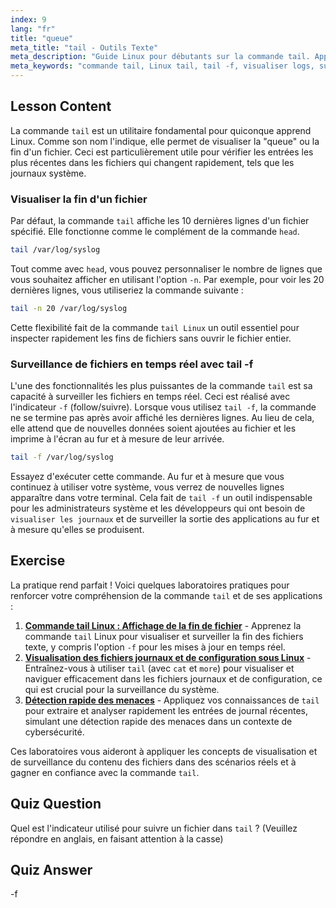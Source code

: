 ```yaml
---
index: 9
lang: "fr"
title: "queue"
meta_title: "tail - Outils Texte"
meta_description: "Guide Linux pour débutants sur la commande tail. Apprenez à utiliser tail sous Linux pour afficher la fin des fichiers et surveiller les logs en temps réel avec l'option puissante tail -f."
meta_keywords: "commande tail, Linux tail, tail -f, visualiser logs, surveiller logs, tutoriel Linux, Linux débutant, guide Linux, surveillance fichiers"
---
```


## Lesson Content

La commande `tail` est un utilitaire fondamental pour quiconque apprend Linux. Comme son nom l'indique, elle permet de visualiser la "queue" ou la fin d'un fichier. Ceci est particulièrement utile pour vérifier les entrées les plus récentes dans les fichiers qui changent rapidement, tels que les journaux système.

### Visualiser la fin d'un fichier

Par défaut, la commande `tail` affiche les 10 dernières lignes d'un fichier spécifié. Elle fonctionne comme le complément de la commande `head`.

```bash
tail /var/log/syslog
```

Tout comme avec `head`, vous pouvez personnaliser le nombre de lignes que vous souhaitez afficher en utilisant l'option `-n`. Par exemple, pour voir les 20 dernières lignes, vous utiliseriez la commande suivante :

```bash
tail -n 20 /var/log/syslog
```

Cette flexibilité fait de la commande `tail Linux` un outil essentiel pour inspecter rapidement les fins de fichiers sans ouvrir le fichier entier.

### Surveillance de fichiers en temps réel avec tail -f

L'une des fonctionnalités les plus puissantes de la commande `tail` est sa capacité à surveiller les fichiers en temps réel. Ceci est réalisé avec l'indicateur `-f` (follow/suivre). Lorsque vous utilisez `tail -f`, la commande ne se termine pas après avoir affiché les dernières lignes. Au lieu de cela, elle attend que de nouvelles données soient ajoutées au fichier et les imprime à l'écran au fur et à mesure de leur arrivée.

```bash
tail -f /var/log/syslog
```

Essayez d'exécuter cette commande. Au fur et à mesure que vous continuez à utiliser votre système, vous verrez de nouvelles lignes apparaître dans votre terminal. Cela fait de `tail -f` un outil indispensable pour les administrateurs système et les développeurs qui ont besoin de `visualiser les journaux` et de surveiller la sortie des applications au fur et à mesure qu'elles se produisent.

## Exercise

La pratique rend parfait ! Voici quelques laboratoires pratiques pour renforcer votre compréhension de la commande `tail` et de ses applications :

1. **[Commande tail Linux : Affichage de la fin de fichier](https://labex.io/fr/labs/linux-linux-tail-command-file-end-display-214303)** - Apprenez la commande `tail` Linux pour visualiser et surveiller la fin des fichiers texte, y compris l'option `-f` pour les mises à jour en temps réel.
2. **[Visualisation des fichiers journaux et de configuration sous Linux](https://labex.io/fr/labs/linux-viewing-log-and-configuration-files-in-linux-387914)** - Entraînez-vous à utiliser `tail` (avec `cat` et `more`) pour visualiser et naviguer efficacement dans les fichiers journaux et de configuration, ce qui est crucial pour la surveillance du système.
3. **[Détection rapide des menaces](https://labex.io/fr/labs/linux-rapid-threat-detection-387930)** - Appliquez vos connaissances de `tail` pour extraire et analyser rapidement les entrées de journal récentes, simulant une détection rapide des menaces dans un contexte de cybersécurité.

Ces laboratoires vous aideront à appliquer les concepts de visualisation et de surveillance du contenu des fichiers dans des scénarios réels et à gagner en confiance avec la commande `tail`.

## Quiz Question

Quel est l'indicateur utilisé pour suivre un fichier dans `tail` ? (Veuillez répondre en anglais, en faisant attention à la casse)

## Quiz Answer

-f
